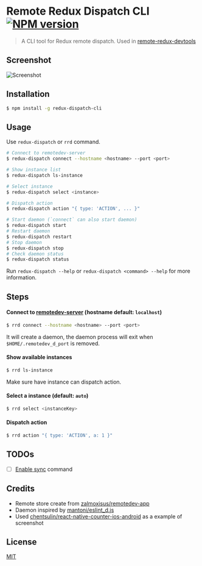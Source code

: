 # Remote Redux Dispatch CLI [![NPM version](http://img.shields.io/npm/v/redux-dispatch-cli.svg?style=flat)](https://www.npmjs.com/package/redux-dispatch-cli)

> A CLI tool for Redux remote dispatch. Used in [remote-redux-devtools](https://github.com/zalmoxisus/remote-redux-devtools)

## Screenshot

![Screenshot](https://cloud.githubusercontent.com/assets/3001525/14658566/56aaecc0-06c7-11e6-8f21-f3503c3faf24.gif)

## Installation

```bash
$ npm install -g redux-dispatch-cli
```

## Usage

Use `redux-dispatch` or `rrd` command.

```bash
# Connect to remotedev-server
$ redux-dispatch connect --hostname <hostname> --port <port>

# Show instance list
$ redux-dispatch ls-instance

# Select instance
$ redux-dispatch select <instance>

# Dispatch action
$ redux-dispatch action "{ type: 'ACTION', ... }"

# Start daemon (`connect` can also start daemon)
$ redux-dispatch start
# Restart daemon
$ redux-dispatch restart
# Stop daemon
$ redux-dispatch stop
# Check daemon status
$ redux-dispatch status
```

Run `redux-dispatch --help` or `redux-dispatch <command> --help` for more information.

## Steps

#### Connect to [remotedev-server](https://github.com/zalmoxisus/remotedev-server) (hostname default: `localhost`)

```bash
$ rrd connect --hostname <hostname> --port <port>
```

It will create a daemon, the daemon process will exit when `$HOME/.remotedev_d_port` is removed.

#### Show available instances

```bash
$ rrd ls-instance
```

Make sure have instance can dispatch action. 

#### Select a instance (default: `auto`)

```bash
$ rrd select <instanceKey>
```

#### Dispatch action

```bash
$ rrd action "{ type: 'ACTION', a: 1 }"
```

## TODOs

- [ ] [Enable sync](https://github.com/zalmoxisus/remotedev-app/blob/master/src/app/store/createRemoteStore.js#L28) command

## Credits

* Remote store create from [zalmoxisus/remotedev-app](https://github.com/zalmoxisus/remotedev-app)
* Daemon inspired by [mantoni/eslint_d.js](https://github.com/mantoni/eslint_d.js)
* Used [chentsulin/react-native-counter-ios-android](https://github.com/chentsulin/react-native-counter-ios-android) as a example of screenshot

## License

[MIT](LICENSE.md)
